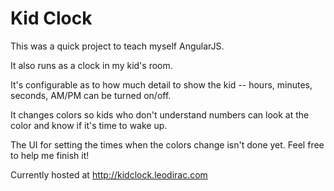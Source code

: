 # Kid Clock

This was a quick project to teach myself AngularJS.

It also runs as a clock in my kid's room.

It's configurable as to how much detail to show the kid -- hours, minutes, seconds, AM/PM can be turned on/off.

It changes colors so kids who don't understand numbers can look at the color and know if it's time to wake up.

The UI for setting the times when the colors change isn't done yet.  Feel free to help me finish it!

Currently hosted at http://kidclock.leodirac.com

